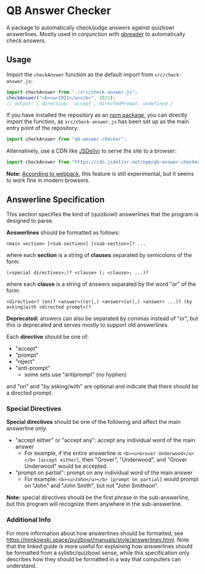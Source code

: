 # QB Answer Checker

A package to automatically check/judge answers against quizbowl answerlines.
Mostly used in conjunction with [qbreader](https://www.qbreader.org/) to automatically check answers.

## Usage

Import the `checkAnswer` function as the default import from `src/check-answer.js`:

```js
import checkAnswer from "./src/check-answer.js";
checkAnswer("<b><u>1921</u></b>", 1921);
// output: { directive: 'accept', directedPrompt: undefined }
```

If you have installed the repository as an [npm package](https://www.npmjs.com/package/qb-answer-checker), you can directly import the function, as `src/check-answer.js` has been set up as the main entry point of the repository:
```js
import checkAnswer from "qb-answer-checker";
```

Alternatively, use a CDN like [JSDelivr](https://www.jsdelivr.com/) to serve the site to a browser:

```js
import checkAnswer from "https://cdn.jsdelivr.net/npm/qb-answer-checker/dist/main.mjs";
```

**Note:** [According to webpack](https://webpack.js.org/configuration/output/#module-definition-systems), this feature is still experimental, but it seems to work fine in modern browsers.

## Answerline Specification

This section specifies the kind of (quizbowl) answerlines that the program is designed to parse.

**Answerlines** should be formatted as follows:

```
<main section> [<sub-section>] [<sub-section>]? ...
```

where each **section** is a string of **clauses** separated by semicolons of the form:

```
(<special directives>;)? <clause> (; <clause>; ...)?
```

where each **clause** is a string of answers separated by the word "or" of the form:

```
<directive>? (on)? <answer>((or|,) <answer>(or|,) <answer> ...)? (by asking|with <directed prompt>)?
```

**Deprecated:** answers can also be separated by commas instead of "or", but this is deprecated and serves mostly to support old answerlines.

Each **directive** should be one of:

- "accept"
- "prompt"
- "reject"
- "anti-prompt"
  - some sets use "antiprompt" (no hyphen)

and "on" and "by asking/with" are optional and indicate that there should be a directed prompt.

### Special Directives

**Special directives** should be one of the following and affect the main answerline only:

- "accept either" or "accept any": accept any individual word of the main answer
  - For example, if the entire answerline is `<b><u>Grover Underwood</u></b> [accept either]`, then "Grover", "Underwood", and "Grover Underwood" would be accepted.
- "prompt on partial": prompt on any individual word of the main answer
  - For example: `<b><u>John</u></b> [prompt on partial]` would prompt on "John" and "John Smith", but not "John Smithson".

**Note:** special directives should be the first phrase in the sub-answerline, but this program will recognize them anywhere in the sub-answerline.

### Additional Info

For more information about how answerlines should be formatted, see <https://minkowski.space/quizbowl/manuals/style/answerlines.html>.
Note that the linked guide is more useful for explaining how answerlines should be formatted from a sylistic/quizbowl sense, while this specification only describes how they should be formatted in a way that computers can understand.
